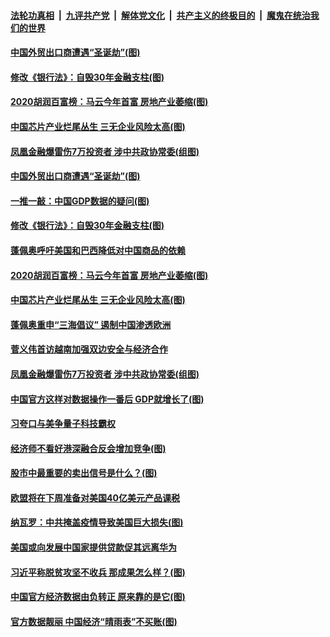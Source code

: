 

####  [法轮功真相](../../../../basic/blob/master/README.md?t=10211602) &nbsp;|&nbsp; [九评共产党](../../../../9ping.md/blob/master/README.md?t=10211602) &nbsp;|&nbsp; [解体党文化](../../../../jtdwh.md/blob/master/README.md?t=10211602)  &nbsp;|&nbsp; [共产主义的终极目的](../../../../gczydzjmd.md/blob/master/README.md?t=10211602) &nbsp;|&nbsp; [魔鬼在统治我们的世界](../../../../mgztzwmdsj.md/blob/master/README.md?t=10211602) 

#### [中国外贸出口商遭遇“圣诞劫”(图)](../pages/p5/949861.md?t=10211602) 

#### [修改《银行法》：自毁30年金融支柱(图)](../pages/p5/949887.md?t=10211602) 

#### [2020胡润百富榜：马云今年首富 房地产业萎缩(图)](../pages/p5/949873.md?t=10211602) 

#### [中国芯片产业烂尾丛生 三无企业风险太高(图)](../pages/p5/949870.md?t=10211602) 


#### [凤凰金融爆雷伤7万投资者 涉中共政协常委(组图)](../pages/p5/949835.md?t=10211602) 

#### [中国外贸出口商遭遇“圣诞劫”(图)](../pages/p5/949861.md?t=10211602) 

#### [一推一敲：中国GDP数据的疑问(图)](../pages/p5/949890.md?t=10211602) 

#### [修改《银行法》：自毁30年金融支柱(图)](../pages/p5/949887.md?t=10211602) 

#### [蓬佩奥呼吁美国和巴西降低对中国商品的依赖](../pages/p5/949872.md?t=10211602) 

#### [2020胡润百富榜：马云今年首富 房地产业萎缩(图)](../pages/p5/949873.md?t=10211602) 

#### [中国芯片产业烂尾丛生 三无企业风险太高(图)](../pages/p5/949870.md?t=10211602) 


#### [蓬佩奥重申“三海倡议” 遏制中国渗透欧洲](../pages/p5/949839.md?t=10211602) 

#### [菅义伟首访越南加强双边安全与经济合作](../pages/p5/949838.md?t=10211602) 

#### [凤凰金融爆雷伤7万投资者 涉中共政协常委(组图)](../pages/p5/949835.md?t=10211602) 

#### [中国官方这样对数据操作一番后 GDP就增长了(图)](../pages/p5/949759.md?t=10211602) 

#### [习夸口与美争量子科技霸权](../pages/p5/949782.md?t=10211602) 

#### [经济师不看好港深融合反会增加竞争(图)](../pages/p5/949778.md?t=10211602) 

#### [股市中最重要的卖出信号是什么？(图)](../pages/p5/949757.md?t=10211602) 

#### [欧盟将在下周准备对美国40亿美元产品课税](../pages/p5/949755.md?t=10211602) 

#### [纳瓦罗：中共掩盖疫情导致美国巨大损失(图)](../pages/p5/949773.md?t=10211602) 

#### [美国或向发展中国家提供贷款促其远离华为](../pages/p5/949754.md?t=10211602) 

#### [习近平称脱贫攻坚不收兵 那成果怎么样？(图)](../pages/p5/949743.md?t=10211602) 

#### [中国官方经济数据由负转正 原来靠的是它(图)](../pages/p5/949721.md?t=10211602) 

#### [官方数据靓丽 中国经济“晴雨表”不买账(图)](../pages/p5/949735.md?t=10211602) 

